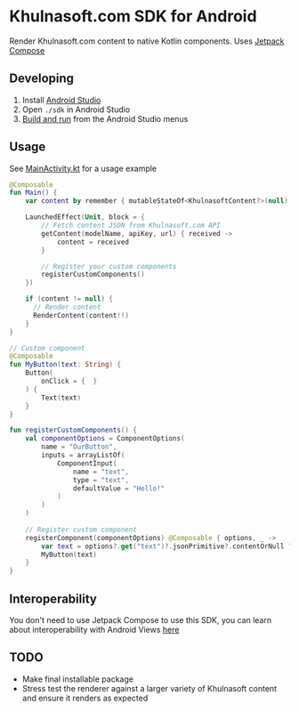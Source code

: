 # Khulnasoft.com SDK for Android

Render Khulnasoft.com content to native Kotlin components. Uses [Jetpack Compose](https://jetpackcompose.com/)

## Developing

1. Install [Android Studio](https://developer.android.com/studio/install)
2. Open `./sdk` in Android Studio
3. [Build and run](https://developer.android.com/studio/run) from the Android Studio menus

## Usage

See [MainActivity.kt](./sdk/app/src/main/java/com/example/myapplication/MainActivity.kt) for a usage example

```kotlin
@Composable
fun Main() {
    var content by remember { mutableStateOf<KhulnasoftContent?>(null) }

    LaunchedEffect(Unit, block = {
        // Fetch content JSON from Khulnasoft.com API
        getContent(modelName, apiKey, url) { received ->
            content = received
        }

        // Register your custom components
        registerCustomComponents()
    })

    if (content != null) {
      // Render content
      RenderContent(content!!)
    }
}

// Custom component
@Composable
fun MyButton(text: String) {
    Button(
        onClick = {  }
    ) {
        Text(text)
    }
}

fun registerCustomComponents() {
    val componentOptions = ComponentOptions(
        name = "OurButton",
        inputs = arrayListOf(
            ComponentInput(
                name = "text",
                type = "text",
                defaultValue = "Hello!"
            )
        )
    )
    
    // Register custom component
    registerComponent(componentOptions) @Composable { options, _ ->
        var text = options?.get("text")?.jsonPrimitive?.contentOrNull ?: ""
        MyButton(text)
    }
}
```

## Interoperability

You don't need to use Jetpack Compose to use this SDK, you can learn about interoperability with Android Views [here](https://developer.android.com/jetpack/compose/interop/interop-apis)

## TODO
- Make final installable package
- Stress test the renderer against a larger variety of Khulnasoft content and ensure it renders as expected
